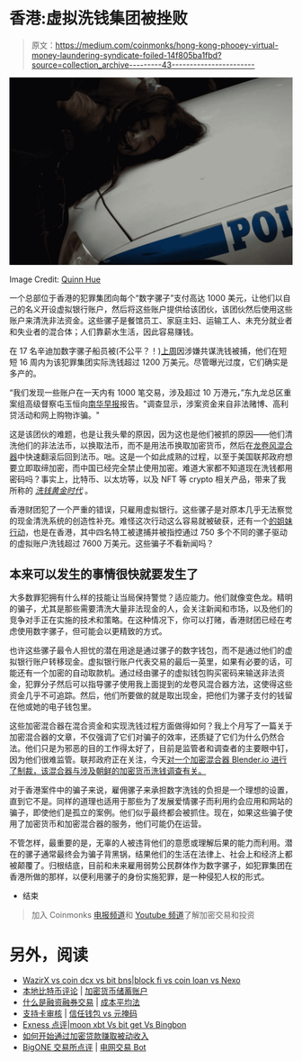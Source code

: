 # 香港:虚拟洗钱集团被挫败

> 原文：<https://medium.com/coinmonks/hong-kong-phooey-virtual-money-laundering-syndicate-foiled-14f805ba1fbd?source=collection_archive---------43----------------------->

![](img/43adb6981ece437e4637ef595e13254e.png)

Image Credit: [Quinn Hue](https://www.flickr.com/photos/8657955@N02/3412898779)

一个总部位于香港的犯罪集团向每个“数字骡子”支付高达 1000 美元，让他们以自己的名义开设虚拟银行账户，然后将这些账户提供给该团伙，该团伙然后使用这些账户来清洗非法资金。这些骡子是餐馆员工、家庭主妇、运输工人、未充分就业者和失业者的混合体；人们靠薪水生活，因此容易赚钱。

在 17 名辛迪加数字骡子船员被(不公平？！)[上周](https://www.scmp.com/news/hong-kong/law-and-crime/article/3177614/hong-kong-police-arrest-17-over-money-laundering)因涉嫌共谋洗钱被捕，他们在短短 16 周内为该犯罪集团实际洗钱超过 1200 万美元。尽管曝光过度，它们确实是多产的。

“我们发现一些账户在一天内有 1000 笔交易，涉及超过 10 万港元，”东九龙总区重案组高级督察屯玉恒向[南华早报](https://www.scmp.com/news/hong-kong/law-and-crime/article/3177614/hong-kong-police-arrest-17-over-money-laundering)报告。"调查显示，涉案资金来自非法赌博、高利贷活动和网上购物诈骗。"

这是该团伙的难题，也是让我头晕的原因，因为这也是他们被抓的原因——他们清洗他们的非法法币，以换取法币，而不是用法币换取加密货币，然后在[龙卷风混合器](https://tornado.cash/)中快速翻滚后回到法币。咄。这是一个如此成熟的过程，以至于美国联邦政府想要立即取缔加密，而中国已经完全禁止使用加密。难道大家都不知道现在洗钱都用密码吗？事实上，比特币、以太坊等，以及 NFT 等 crypto 相关产品，带来了我所称的 [*洗钱黄金时代*](/@alacergroup/meet-the-new-generation-of-professional-money-launderers-3bb38fd8a611) 。

香港财团犯了一个严重的错误，只雇用虚拟银行。这些骡子是对原本几乎无法察觉的现金清洗系统的创造性补充。难怪这次行动这么容易就被破获，还有一个[的姐妹行动](https://www.scmp.com/news/hong-kong/law-and-crime/article/3176863/4-suspected-core-members-hong-kong-syndicate-arrested?module=hard_link&pgtype=article)，也是在香港，其中四名特工被逮捕并被指控通过 750 多个不同的骡子驱动的虚拟账户洗钱超过 7600 万美元。这些骗子不看新闻吗？

## **本来可以发生的事情很快就要发生了**

大多数罪犯拥有什么样的技能让当局保持警觉？适应能力。他们就像变色龙。精明的骗子，尤其是那些需要清洗大量非法现金的人，会关注新闻和市场，以及他们的竞争对手正在实施的技术和策略。在这种情况下，你可以打赌，香港财团已经在考虑使用数字骡子，但可能会以更精致的方式。

也许这些骡子最令人担忧的潜在用途是通过骡子的数字钱包，而不是通过他们的虚拟银行账户转移现金。虚拟银行账户代表交易的最后一英里，如果有必要的话，可能还有一个加密的自动取款机。通过经由骡子的虚拟钱包购买密码来输送非法资金，犯罪分子然后可以指导骡子使用我上面提到的龙卷风混合器方法，这使得这些资金几乎不可追踪。然后，他们所要做的就是取出现金，把他们为骡子支付的钱留在他或她的电子钱包里。

这些加密混合器在混合资金和实现洗钱过程方面做得如何？我上个月写了一篇关于加密混合器的文章，不仅强调了它们对骗子的效率，还质疑了它们为什么仍然合法。他们只是为邪恶的目的工作得太好了，目前是监管者和调查者的主要眼中钉，因为他们很难监管。联邦政府正在关注，今天[对一个加密混合器 Blender.io 进行了制裁，该混合器与涉及朝鲜的加密货币洗钱调查有关。](https://www.nbcnews.com/tech/crypto/us-takes-aim-north-korean-crypto-laundering-rcna27660)

对于香港案件中的骗子来说，雇佣骡子来承担数字洗钱的负担是一个理想的设置，直到它不是。同样的道理也适用于那些为了发展爱情骡子而利用约会应用和网站的骗子，即使他们是孤立的案例。他们似乎最终都会被抓住。现在，如果这些骗子使用了加密货币和加密混合器的服务，他们可能仍在运营。

不管怎样，最重要的是，无辜的人被违背他们的意愿或理解后果的能力而利用。潜在的骡子通常最终会为骗子背黑锅，结果他们的生活在法律上、社会上和经济上都被颠覆了。归根结底，目前和未来雇用弱势公民群体作为数字骡子，如犯罪集团在香港所做的那样，以便利用骡子的身份实施犯罪，是一种侵犯人权的形式。

*   结束

> 加入 Coinmonks [电报频道](https://t.me/coincodecap)和 [Youtube 频道](https://www.youtube.com/c/coinmonks/videos)了解加密交易和投资

# 另外，阅读

*   [WazirX vs coin dcx vs bit bns](/coinmonks/wazirx-vs-coindcx-vs-bitbns-149f4f19a2f1)|[block fi vs coin loan vs Nexo](/coinmonks/blockfi-vs-coinloan-vs-nexo-cb624635230d)
*   [本地比特币评论](/coinmonks/localbitcoins-review-6cc001c6ed56) | [加密货币储蓄账户](https://coincodecap.com/cryptocurrency-savings-accounts)
*   [什么是融资融券交易](https://coincodecap.com/margin-trading) | [成本平均法](https://coincodecap.com/dca)
*   [支持卡审核](https://coincodecap.com/uphold-card-review) | [信任钱包 vs 元掩码](https://coincodecap.com/trust-wallet-vs-metamask)
*   [Exness 点评](https://coincodecap.com/exness-review)|[moon xbt Vs bit get Vs Bingbon](https://coincodecap.com/bingbon-vs-bitget-vs-moonxbt)
*   [如何开始通过加密贷款赚取被动收入](https://coincodecap.com/passive-income-crypto-lending)
*   [BigONE 交易所点评](/coinmonks/bigone-exchange-review-64705d85a1d4) | [电网交易 Bot](https://coincodecap.com/grid-trading)